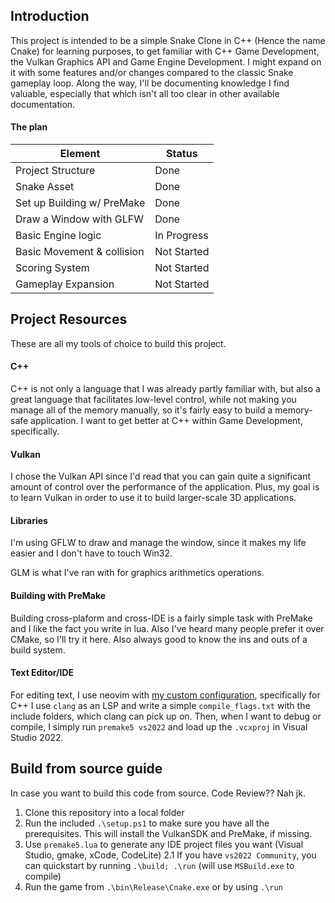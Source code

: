 ## Introduction

This project is intended to be a simple Snake Clone in C++ (Hence the name Cnake) for learning purposes, to get familiar with C++ Game Development, the Vulkan Graphics API and Game Engine Development. I might expand on it with some features and/or changes compared to the classic Snake gameplay loop. Along the way, I'll be documenting knowledge I find valuable, especially that which isn't all too clear in other available documentation.

#### The plan
| Element                    | Status        |
| ---                        | ---           |
| Project Structure          | Done          |
| Snake Asset                | Done          |
| Set up Building w/ PreMake | Done          |
| Draw a Window with GLFW    | Done          |
| Basic Engine logic         | In Progress   |
| Basic Movement & collision | Not Started   |
| Scoring System             | Not Started   |
| Gameplay Expansion         | Not Started   |

## Project Resources

These are all my tools of choice to build this project.

#### C++

C++ is not only a language that I was already partly familiar with, but also a great language that facilitates low-level control, while not making you manage all of the memory manually, so it's fairly easy to build a memory-safe application. I want to get better at C++ within Game Development, specifically.

#### Vulkan

I chose the Vulkan API since I'd read that you can gain quite a significant amount of control over the performance of the application. Plus, my goal is to learn Vulkan in order to use it to build larger-scale 3D applications.

#### Libraries

I'm using GFLW to draw and manage the window, since it makes my life easier and I don't have to touch Win32.

GLM is what I've ran with for graphics arithmetics operations.

#### Building with PreMake

Building cross-plaform and cross-IDE is a fairly simple task with PreMake and I like the fact you write in lua. Also I've heard many people prefer it over CMake, so I'll try it here. Also always good to know the ins and outs of a build system.

#### Text Editor/IDE

For editing text, I use neovim with [my custom configuration](https://github.com/FlyMandi/dotfiles/tree/main/nvim/), specifically for C++ I use `clang` as an LSP and write a simple `compile_flags.txt` with the include folders, which clang can pick up on. Then, when I want to debug or compile, I simply run `premake5 vs2022` and load up the `.vcxproj` in Visual Studio 2022.

## Build from source guide

In case you want to build this code from source.
Code Review?? Nah jk.

1. Clone this repository into a local folder
2. Run the included `.\setup.ps1` to make sure you have all the prerequisites. This will install the VulkanSDK and PreMake, if missing.
3. Use `premake5.lua` to generate any IDE project files you want (Visual Studio, gmake, xCode, CodeLite) 
    2.1 If you have `vs2022 Community`, you can quickstart by running `.\build; .\run` (will use `MSBuild.exe` to compile)
4. Run the game from `.\bin\Release\Cnake.exe` or by using `.\run`
